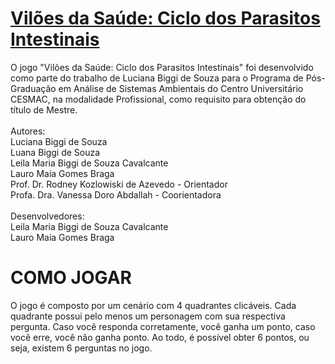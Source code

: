 <h1><a href="https://lawtherea.github.io/viloes-da-saude/">Vilões da Saúde: Ciclo dos Parasitos Intestinais</a></h1>

O jogo "Vilões da Saúde: Ciclo dos Parasitos Intestinais" foi desenvolvido como parte do trabalho de Luciana Biggi de Souza para o Programa de Pós-Graduação em Análise de Sistemas Ambientais do Centro Universitário CESMAC, na modalidade Profissional, como requisito para obtenção do título de Mestre.
<br><br>
Autores:<br>
Luciana Biggi de Souza<br>
Luana Biggi de Souza<br>
Leila Maria Biggi de Souza Cavalcante<br>
Lauro Maia Gomes Braga<br>
Prof. Dr. Rodney Kozlowiski de Azevedo - Orientador<br>
Profa. Dra. Vanessa Doro Abdallah - Coorientadora<br>
<br>
Desenvolvedores:<br>
Leila Maria Biggi de Souza Cavalcante<br>
Lauro Maia Gomes Braga

<h1>COMO JOGAR</h1>
O jogo é composto por um cenário com 4 quadrantes clicáveis. Cada quadrante possui pelo menos um personagem com sua respectiva pergunta. Caso você responda corretamente, você ganha um ponto, caso você erre, você não ganha ponto. Ao todo, é possível obter 6 pontos, ou seja, existem 6 perguntas no jogo.
